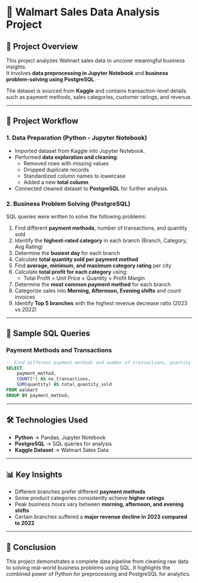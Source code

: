 # 🛒 Walmart Sales Data Analysis Project

## 📌 Project Overview
This project analyzes Walmart sales data to uncover meaningful business insights.  
It involves **data preprocessing in Jupyter Notebook** and **business problem-solving using PostgreSQL**.  

The dataset is sourced from **Kaggle** and contains transaction-level details such as payment methods, sales categories, customer ratings, and revenue.  

---

## 📂 Project Workflow

### 1. Data Preparation (Python - Jupyter Notebook)
- Imported dataset from Kaggle into Jupyter Notebook.  
- Performed **data exploration and cleaning**:
  - Removed rows with missing values  
  - Dropped duplicate records  
  - Standardized column names to lowercase  
  - Added a new **total column**  
- Connected cleaned dataset to **PostgreSQL** for further analysis.  

### 2. Business Problem Solving (PostgreSQL)
SQL queries were written to solve the following problems:

1. Find different **payment methods**, number of transactions, and quantity sold  
2. Identify the **highest-rated category** in each branch (Branch, Category, Avg Rating)  
3. Determine the **busiest day** for each branch  
4. Calculate **total quantity sold per payment method**  
5. Find **average, minimum, and maximum category rating** per city  
6. Calculate **total profit for each category** using:
      - Total Profit = Unit Price × Quantity × Profit Margin
7. Determine the **most common payment method** for each branch  
8. Categorize sales into **Morning, Afternoon, Evening shifts** and count invoices  
9. Identify **Top 5 branches** with the highest revenue decrease ratio (2023 vs 2022)
---
## 📝 Sample SQL Queries

### Payment Methods and Transactions
```sql
-- Find different payment methods and number of transactions, quantity sold
SELECT 
    payment_method, 
    COUNT(*) AS no_transactions,
    SUM(quantity) AS total_quantity_sold
FROM walmart
GROUP BY payment_method;
```
---
## 🛠️ Technologies Used
- **Python** → Pandas, Jupyter Notebook  
- **PostgreSQL** → SQL queries for analysis  
- **Kaggle Dataset** → Walmart Sales Data  
---
## 📊 Key Insights
- Different branches prefer different **payment methods**  
- Some product categories consistently achieve **higher ratings**  
- Peak business hours vary between **morning, afternoon, and evening shifts**  
- Certain branches suffered a **major revenue decline in 2023 compared to 2022**  
---
## 📌 Conclusion
This project demonstrates a complete data pipeline from cleaning raw data to solving real-world business problems using SQL. It highlights the combined power of Python for preprocessing and PostgreSQL for analytics.



